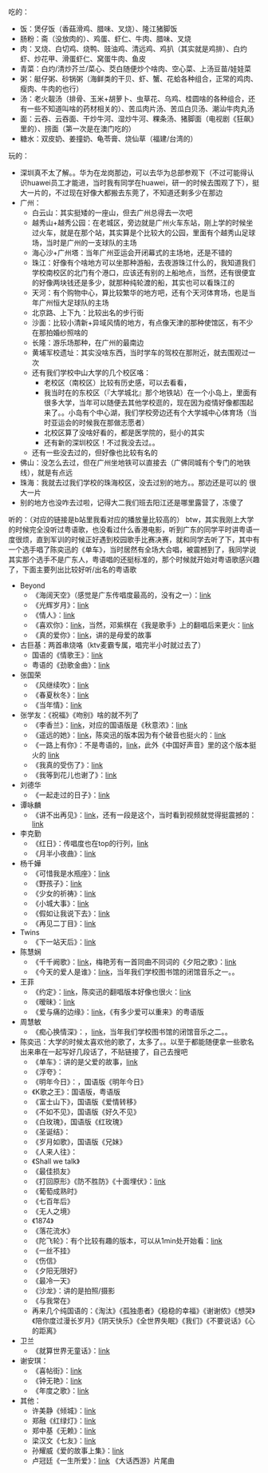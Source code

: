 吃的：
- 饭：煲仔饭（香菇滑鸡、腊味、叉烧）、隆江猪脚饭
- 肠粉：斋（没放肉的）、鸡蛋、虾仁、牛肉、腊味、叉烧
- 肉：叉烧、白切鸡、烧鸭、豉油鸡、清远鸡、鸡扒（其实就是鸡排）、白灼虾、炒花甲、滑蛋虾仁、窝蛋牛肉、鱼皮
- 青菜：白灼/清炒芥兰/菜心、茭白随便炒个啥肉、空心菜、上汤豆苗/娃娃菜
- 粥：艇仔粥、砂锅粥（海鲜类的干贝、虾、蟹、花蛤各种组合，正常的鸡肉、瘦肉、牛肉的也行）
- 汤：老火靓汤（排骨、玉米+胡萝卜、虫草花、乌鸡、桂圆啥的各种组合，还有一些不知道叫啥的药材相关的）、苦瓜肉片汤、苦瓜白贝汤、潮汕牛肉丸汤
- 面：云吞、云吞面、干炒牛河、湿炒牛河、粿条汤、猪脚面（电视剧《狂飙》里的）、捞面（第一次是在澳门吃的）
- 糖水：双皮奶、姜撞奶、龟苓膏、烧仙草（福建/台湾的） 

玩的：
- 深圳真不太了解。。华为在龙岗那边，可以去华为总部参观下（不过可能得认识huawei员工才能进，当时我有同学在huawei，研一的时候去围观了下），挺大一片的，不过现在好像大都搬去东莞了，不知道还剩多少在那边
- 广州：
  - 白云山：其实挺矮的一座山，但去广州总得去一次吧
  - 越秀山+越秀公园：在老城区，旁边就是广州火车东站，刚上学的时候坐过火车，就是在那个站，其实算是个比较大的公园，里面有个越秀山足球场，当时是广州的一支球队的主场
  - 海心沙+广州塔：当年广州亚运会开闭幕式的主场地，还是不错的
  - 珠江：好像有个啥地方可以坐那种游船，去夜游珠江什么的，我知道我们学校南校区的北门有个港口，应该还有别的上船地点，当然，还有很便宜的好像两块钱还是多少，就那种纯轮渡的船，其实也可以看珠江的
  - 天河：有个购物中心，算比较繁华的地方吧，还有个天河体育场，也是当年广州恒大足球队的主场
  - 北京路、上下九：比较出名的步行街
  - 沙面：比较小清新+异域风情的地方，有点像天津的那种使馆区，有不少在那拍婚纱照啥的
  - 长隆：游乐场那种，在广州的最南边
  - 黄埔军校遗址：其实没啥东西，当时学车的驾校在那附近，就去围观过一次
  - 还有我们学校中山大学的几个校区咯：
    - 老校区（南校区）比较有历史感，可以去看看，
    - 我当时在的东校区（『大学城北』那个地铁站）在一个小岛上，里面有很多大学，当年可以随便去其他学校逛的，现在因为疫情好像都围起来了。。小岛有个中心湖，我们学校旁边还有个大学城中心体育场（当时亚运会的时候我在那做志愿者）
    - 北校区算了没啥好看的，都是医学院的，挺小的其实
    - 还有新的深圳校区！不过我没去过。。
  - 还有一些没去过的，但好像也比较有名的
- 佛山：没怎么去过，但在广州坐地铁可以直接去（广佛同城有个专门的地铁线），就是有点远
- 珠海：我就去过我们学校的珠海校区，没去过别的地方。。那边还是可以的 很大一片
- 别的地方也没咋去过啦，记得大二我们班去阳江还是哪里露营了，冻傻了

听的：（对应的链接是b站里我看对应的播放量比较高的）
btw，其实我刚上大学的时候完全没听过粤语歌，也没看过什么香港电影，听到广东的同学平时讲粤语一度很烦，直到军训的时候正好遇到校园歌手比赛决赛，就和同学去听了下，其中有一个选手唱了陈奕迅的《单车》，当时居然有全场大合唱，被震撼到了，我同学说其实那个选手不是广东人，粤语唱的还挺标准的，那个时候就开始对粤语歌感兴趣了，下面主要列出比较好听/出名的粤语歌
- Beyond
  - 《海阔天空》（感觉是广东传唱度最高的，没有之一）：[link](https://www.bilibili.com/video/BV1Tq4y1778D/)
  - 《光辉岁月》：[link](https://www.bilibili.com/video/BV1854y177F2)
  - 《情人》：[link](https://www.bilibili.com/video/BV1Uv411i7Sn/)
  - 《喜欢你》：[link](https://www.bilibili.com/video/BV1PU4y1k7ib/)，当然，邓紫棋在《我是歌手》上的翻唱后来更火：[link](https://www.bilibili.com/video/BV1X7411N7kA/)
  - 《真的爱你》：[link](https://www.bilibili.com/video/BV1Fx411g76C/)，讲的是母爱的故事
- 古巨基：两首串烧咯（ktv麦霸专属，唱完半小时就过去了）
  - 国语的《情歌王》：[link](https://www.bilibili.com/video/BV1mJ411e7X7/)
  - 粤语的《劲歌金曲》：[link](https://www.bilibili.com/video/BV1uf4y1i7hd/)
- 张国荣
  - 《风继续吹》：[link](https://www.bilibili.com/video/BV1qs4y177wL/)
  - 《春夏秋冬》：[link](https://www.bilibili.com/video/BV12s411X7oS/)
  - 《当年情》：[link](https://www.bilibili.com/video/BV1mD4y1S7CP/)
- 张学友：《祝福》《吻别》啥的就不列了
  - 《李香兰》：[link](https://www.bilibili.com/video/BV1To4y1s7fc/)，对应的国语版是《秋意浓》：[link](https://www.bilibili.com/video/BV1z4411C7hJ/)
  - 《遥远的她》：[link](https://www.bilibili.com/video/BV1324y1u7Mn/)，陈奕迅的版本因为有个破音也挺火的：[link](https://www.bilibili.com/video/BV1Nr4y1M7nt/)
  - 《一路上有你》：不是粤语的，[link](https://www.bilibili.com/video/BV1Lb4y1z7Xx/)，此外《中国好声音》里的这个版本挺火的 [link](https://www.bilibili.com/video/BV1jx411q7uq/)
  - 《我真的受伤了》：[link](https://www.bilibili.com/video/BV1ps4y1s7EL/)
  - 《我等到花儿也谢了》：[link](https://www.bilibili.com/video/BV1aS4y1U7aw/)
- 刘德华
  - 《一起走过的日子》：[link](https://www.bilibili.com/video/BV1fK4y1W79n/)
- 谭咏麟
  - 《讲不出再见》：[link](https://www.bilibili.com/video/BV1Zu411Y7RY/)，还有一段是这个，当时看到视频就觉得挺震撼的：[link](https://www.bilibili.com/video/BV1vM411U78h/)
- 李克勤
  - 《红日》：传唱度也在top的行列，[link](https://www.bilibili.com/video/BV1ab4y1z7VC/)
  - 《月半小夜曲》：[link](https://www.bilibili.com/video/BV14h411i7Uk/)
- 杨千嬅
  - 《可惜我是水瓶座》：[link](https://www.bilibili.com/video/BV16T4y1k7FD/)
  - 《野孩子》：[link](https://www.bilibili.com/video/BV1754y1S7qd/)
  - 《少女的祈祷》：[link](https://www.bilibili.com/video/BV1sK411J74T/)
  - 《小城大事》：[link](https://www.bilibili.com/video/BV1ds411P7tT/)
  - 《假如让我说下去》：[link](https://www.bilibili.com/video/BV1dM4y1q7FC/)
  - 《再见二丁目》：[link](https://www.bilibili.com/video/BV1of4y1Y7pd/)
- Twins
  - 《下一站天后》：[link](https://www.bilibili.com/video/BV1KA411T7bU/)
- 陈慧娴
  - 《千千阙歌》：[link](https://www.bilibili.com/video/BV1PW411i7wi/)，梅艳芳有一首同曲不同词的《夕阳之歌》：[link](https://www.bilibili.com/video/BV1j34y1o7SK/)
  - 《今天的爱人是谁》：[link](https://www.bilibili.com/video/BV1P4411k7sb/)，当年我们学校图书馆的闭馆音乐之一。。
- 王菲
  - 《约定》：[link](https://www.bilibili.com/video/BV1NK4y1f7m8/)，陈奕迅的翻唱版本好像也很火：[link](https://www.bilibili.com/video/BV1Pv411E7Jg/)
  - 《暧昧》：[link](https://www.bilibili.com/video/BV1Zr4y1A7wV/)
  - 《爱与痛的边缘》：[link](https://www.bilibili.com/video/BV1JZ4y1w7jF/)，《有多少爱可以重来》的粤语版
- 周慧敏
  - 《痴心换情深》：，[link](https://www.bilibili.com/video/BV1sb4y1W77V/)，当年我们学校图书馆的闭馆音乐之二。。
- 陈奕迅：大学的时候太喜欢他的歌了，太多了。。以至于都能随便拿一些歌名出来串在一起写好几段话了，不贴链接了，自己去搜吧
  - 《单车》：讲的是父爱的故事，[link](https://www.bilibili.com/video/BV1TA41147Pd/)
  - 《浮夸》：
  - 《明年今日》：，国语版《明年今日》
  - 《K歌之王》：国语版，粤语版
  - 《富士山下》，国语版《爱情转移》
  - 《不如不见》，国语版《好久不见》
  - 《白玫瑰》，国语版《红玫瑰》
  - 《圣诞结》：
  - 《岁月如歌》，国语版《兄妹》
  - 《人来人往》：
  - 《Shall we talk》
  - 《最佳损友》
  - 《打回原形》《防不胜防》《十面埋伏》：[link](https://www.bilibili.com/video/BV1U54y1r76j/)
  - 《葡萄成熟时》
  - 《七百年后》
  - 《无人之境》
  - 《1874》
  - 《落花流水》
  - 《陀飞轮》：有个比较有趣的版本，可以从1min处开始看：[link](https://www.bilibili.com/video/BV1Sb4y1x7z2/)
  - 《一丝不挂》
  - 《伤信》
  - 《夕阳无限好》
  - 《最冷一天》
  - 《沙龙》：讲的是拍照/摄影
  - 《与我常在》
  - 再来几个纯国语的：《淘汰》《孤独患者》《稳稳的幸福》《谢谢侬》《想哭》《陪你度过漫长岁月》《阴天快乐》《全世界失眠》《我们》《不要说话》《心的距离》
- 卫兰
  - 《就算世界无童话》：[link](https://www.bilibili.com/video/BV18A411V7GV/)
- 谢安琪：
  - 《喜帖街》：[link](https://www.bilibili.com/video/BV1PE411P7Qu/)
  - 《钟无艳》：[link](https://www.bilibili.com/video/BV147411s7EB/)
  - 《年度之歌》：[link](https://www.bilibili.com/video/BV1ia411W7hV/)
- 其他：
  - 许美静《倾城》：[link](https://www.bilibili.com/video/BV1Qb41167rH/)
  - 郑融《红绿灯》：[link](https://www.bilibili.com/video/BV1ye411e7Us/)
  - 郑中基《无赖》：[link](https://www.bilibili.com/video/BV1XD4y1q7Z5/)
  - 梁汉文《七友》：[link](https://www.bilibili.com/video/BV1QU4y1j7FY/)
  - 孙耀威《爱的故事上集》：[link](https://www.bilibili.com/video/BV1pb411q7Sy/)
  - 卢冠廷《一生所爱》：[link](https://www.bilibili.com/video/BV1Z4421Q7vV/) 《大话西游》片尾曲 

